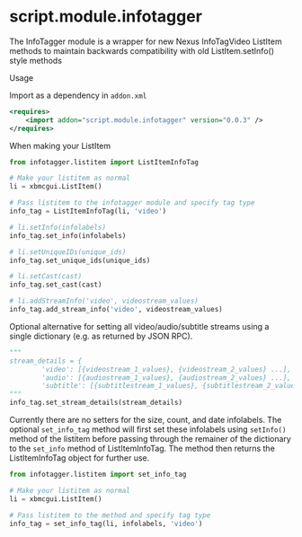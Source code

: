 # script.module.infotagger
The InfoTagger module is a wrapper for new Nexus InfoTagVideo ListItem methods to maintain backwards compatibility with old ListItem.setInfo() style methods


Usage

Import as a dependency in `addon.xml`
```xml
<requires>
    <import addon="script.module.infotagger" version="0.0.3" />
</requires>
 ```
 
When making your ListItem 

 ```python
 from infotagger.listitem import ListItemInfoTag

# Make your listitem as normal
li = xbmcgui.ListItem()

# Pass listitem to the infotagger module and specify tag type
info_tag = ListItemInfoTag(li, 'video')

# li.setInfo(infolabels)
info_tag.set_info(infolabels)

# li.setUniqueIDs(unique_ids)
info_tag.set_unique_ids(unique_ids)

# li.setCast(cast)
info_tag.set_cast(cast)

# li.addStreamInfo('video', videostream_values)
info_tag.add_stream_info('video', videostream_values)
 ```
 
 
Optional alternative for setting all video/audio/subtitle streams using a single dictionary (e.g. as returned by JSON RPC).

```python
"""
stream_details = {
        'video': [{videostream_1_values}, {videostream_2_values} ...],
        'audio': [{audiostream_1_values}, {audiostream_2_values} ...],
        'subtitle': [{subtitlestream_1_values}, {subtitlestream_2_values} ...]}
"""
info_tag.set_stream_details(stream_details)
```


Currently there are no setters for the size, count, and date infolabels. The optional `set_info_tag` method will first set these infolabels using `setInfo()` method of the listitem before passing through the remainer of the dictionary to the `set_info` method of ListItemInfoTag. The method then returns the ListItemInfoTag object for further use.

```python
from infotagger.listitem import set_info_tag

# Make your listitem as normal
li = xbmcgui.ListItem()

# Pass listitem to the method and specify tag type
info_tag = set_info_tag(li, infolabels, 'video')
```

